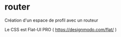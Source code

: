 # router

Création d'un espace de profil avec un routeur

Le CSS est Flat-UI PRO ( https://designmodo.com/flat/ )
